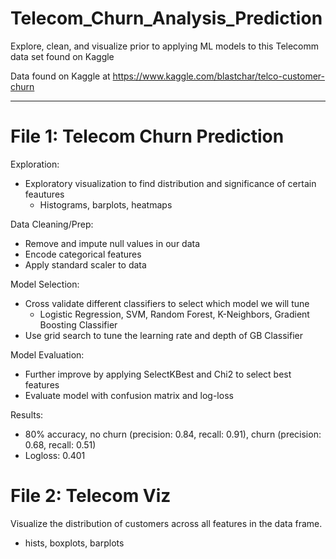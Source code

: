 # Telecom_Churn_Analysis_Prediction
Explore, clean, and visualize prior to applying ML models to this Telecomm data set found on Kaggle

Data found on Kaggle at https://www.kaggle.com/blastchar/telco-customer-churn

----

# File 1: Telecom Churn Prediction

Exploration:
- Exploratory visualization to find distribution and significance of certain feautures
  - Histograms, barplots, heatmaps

Data Cleaning/Prep:
- Remove and impute null values in our data
- Encode categorical features
- Apply standard scaler to data

Model Selection:
- Cross validate different classifiers to select which model we will tune
  - Logistic Regression, SVM, Random Forest, K-Neighbors, Gradient Boosting Classifier
- Use grid search to tune the learning rate and depth of GB Classifier

Model Evaluation:
- Further improve by applying SelectKBest and Chi2 to select best features
- Evaluate model with confusion matrix and log-loss

Results:
- 80% accuracy, no churn (precision: 0.84, recall: 0.91), churn (precision: 0.68, recall: 0.51)
- Logloss: 0.401

# File 2: Telecom Viz

Visualize the distribution of customers across all features in the data frame. 
- hists, boxplots, barplots
